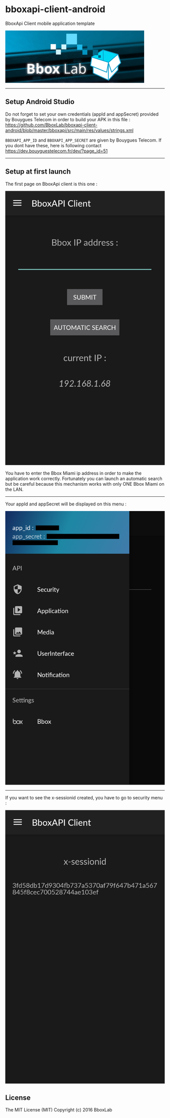 # bboxapi-client-android

BboxApi Client mobile application template

![logo](img/logo.png)

<hr/>

## Setup Android Studio

Do not forget to set your own credentials (appId and appSecret) provided by Bouygues Telecom in order to build your APK in this file :
https://github.com/BboxLab/bboxapi-client-android/blob/master/bboxapi/src/main/res/values/strings.xml

`BBOXAPI_APP_ID` and `BBOXAPI_APP_SECRET` are given by Bouygues Telecom. If you dont have these, here is following contact https://dev.bouyguestelecom.fr/dev/?page_id=51

<hr/>

## Setup at first launch

The first page on BboxApi client is this one : 

![addr](img/ipaddr.png)

You have to enter the Bbox Miami ip address in order to make the application work correctly. Fortunately you can launch an automatic search but be careful because this mechanism works with only ONE Bbox Miami on the LAN.

<hr/>

Your appId and appSecret will be displayed on this menu :

![nav](img/navbar.png)

<hr/>

If you want to see the x-sessionid created, you have to go to security menu :

![nav](img/sessionid.png)

## License

The MIT License (MIT) Copyright (c) 2016 BboxLab


